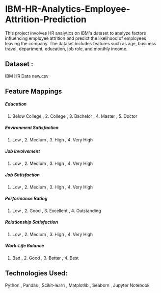 # IBM-HR-Analytics-Employee-Attrition-Prediction
This project involves HR analytics on IBM's dataset to analyze factors influencing employee attrition and predict the likelihood of employees leaving the company. The dataset includes features such as age, business travel, department, education, job role, and monthly income.

## Dataset :
IBM HR Data new.csv
## Feature Mappings

##### Education
1. Below College , 2. College , 3. Bachelor , 4. Master , 5. Doctor

##### Environment Satisfaction
1. Low , 2. Medium , 3. High , 4. Very High

##### Job Involvement
1. Low , 2. Medium , 3. High , 4. Very High

##### Job Satisfaction
1. Low , 2. Medium , 3. High , 4. Very High

##### Performance Rating
1. Low , 2. Good , 3. Excellent , 4. Outstanding

##### Relationship Satisfaction
1. Low , 2. Medium , 3. High , 4. Very High

##### Work-Life Balance
1. Bad , 2. Good , 3. Better , 4. Best

## Technologies Used:
Python , Pandas , Scikit-learn , Matplotlib , Seaborn , Jupyter Notebook

